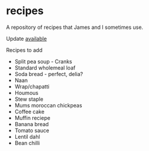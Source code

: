 # recipes
A repository of recipes that James and I sometimes use.

Update [available](https://statsrhian.github.io/recipes/)

Recipes to add 

* Split pea soup - Cranks
* Standard wholemeal loaf
* Soda bread - perfect, delia?
* Naan
* Wrap/chapatti
* Houmous
* Stew staple
* Mums moroccan chickpeas
* Coffee cake
* Muffin reciepe
* Banana bread
* Tomato sauce
* Lentil dahl
* Bean chilli

